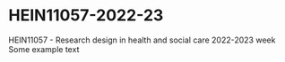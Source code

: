 # HEIN11057-2022-23
HEIN11057 - Research design in health and social care 2022-2023 week 
Some example text
